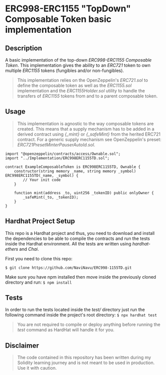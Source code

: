 # ERC998-ERC1155 "TopDown" Composable Token basic implementation

## Description
A basic implementation of the top-down *ERC998-ERC1155 Composable Token*. This implementation gives the ability to an *ERC721* token to own multiple *ERC1155* tokens (fungibles and/or non-fungibles).
>This implementation relies on the OpenZeppelin's *ERC721.sol* to define the composable token as well as the *ERC1155.sol* implementation and the *ERC1155Holder.sol* utility to handle the transfers of *ERC1155* tokens from and to a parent composable token.

## Usage
>This implementation is agnostic to the way composable tokens are created. This means that a supply mechanism has to be added in a derived contract using *{_mint}* or *{_safeMint}* from the herited ERC721 contract. For a generic supply mechanism see OpenZeppelin's preset: *ERC721PresetMinterPauserAutoId.sol*.

```solidity
import "@openzeppelin/contracts/access/Ownable.sol";
import "../Implementation/ERC998ERC1155TD.sol";

contract ExampleComposableToken is ERC998ERC1155TD, Ownable {
    constructor(string memory _name, string memory _symbol) ERC998ERC1155TD(_name, _symbol) {
        // Your init code
    }

    function mint(address _to, uint256 _tokenID) public onlyOwner {
        _safeMint(_to, _tokenID);
    }
}
```

## Hardhat Project Setup
This repo is a Hardhat project and thus, you need to download and install the dependencies to be able to compile the contracts and run the tests inside the 
Hardhat environment. All the tests are written using *hardhat-ethers* and *Chai*.

First you need to clone this repo:
```
$ git clone https://github.com/NaviNavu/ERC998-1155TD.git
```
Make sure you have npm installed then move inside the previously cloned directory and run:
```$ npm install```

## Tests
In order to run the tests located inside the *test/* directory just run the following command inside the project's root directory:
```$ npx hardhat test```

>You are not required to compile or deploy anything before running the *test* command as HardHat will handle it for you.

## Disclaimer
> The code contained in this repository has been written during my Solidity learning journey and is not meant to be used in production. Use it with caution.